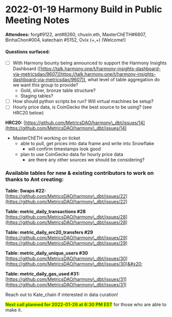 # 2022-01-19 Harmony Build in Public Meeting Notes

**Attendees:**  forg#9122, ant#8260, chuxin.eth, MasterChETH#6807, BinhaChon#004, katechain #5152, Ovix (+,+) (Welcome!)&#x20;

#### **Questions surfaced:**&#x20;

* [ ] With Harmony bounty being announced to support the Harmony Insights Dashboard ([https://talk.harmony.one/t/harmony-insights-dashboard-via-metricsdao/9607](https://talk.harmony.one/t/harmony-insights-dashboard-via-metricsdao/9607)), what level of table aggregation do we want this group to provide?&#x20;
  * Gold, silver, bronze table structure?
  * Staging tables?&#x20;
* [ ] How should python scripts be run? Will virtual machines be setup?&#x20;
* [ ] Hourly price data, is CoinGecko the best source to be using? (see HRC20 below)

**HRC20:** [https://github.com/MetricsDAO/harmony\_dbt/issues/14](https://github.com/MetricsDAO/harmony\_dbt/issues/14)

* MasterChETH working on ticket
  * able to pull, get prices into data frame and write into Snowflake&#x20;
    * will confirm timestamps look good
  * plan to use CoinGecko data for hourly price data&#x20;
    * are there any other sources we should be considering?&#x20;

### Available tables for new & existing contributors to work on thanks to Ant creating:&#x20;

**Table: Swaps #22:** [https://github.com/MetricsDAO/harmony\_dbt/issues/22](https://github.com/MetricsDAO/harmony\_dbt/issues/22)

**Table: metric\_daily\_transactions #28** [https://github.com/MetricsDAO/harmony\_dbt/issues/28](https://github.com/MetricsDAO/harmony\_dbt/issues/28)

**Table: metric\_daily\_erc20\_transfers #29** [https://github.com/MetricsDAO/harmony\_dbt/issues/29](https://github.com/MetricsDAO/harmony\_dbt/issues/29)

**Table: metric\_daily\_unique\_users #30** [https://github.com/MetricsDAO/harmony\_dbt/issues/30](https://github.com/MetricsDAO/harmony\_dbt/issues/30)&#x20;

**Table: metric\_daily\_gas\_used #31:** [https://github.com/MetricsDAO/harmony\_dbt/issues/31](https://github.com/MetricsDAO/harmony\_dbt/issues/31)

Reach out to Kate\_chain if interested in data curation!

<mark style="color:green;">**Next call planned for 2022-01-26 at 6:30 PM EST**</mark> for those who are able to make it.

